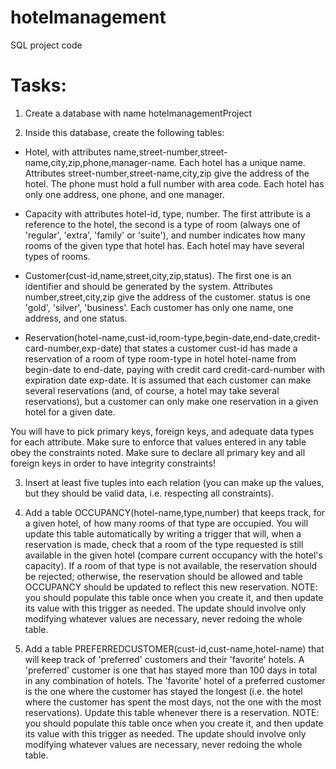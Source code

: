 # hotelmanagement
SQL project code

# Tasks:
1. Create a database with name hotelmanagementProject

2. Inside this database, create the following tables:
* Hotel, with attributes name,street-number,street-name,city,zip,phone,manager-name. Each
hotel has a unique name. Attributes street-number,street-name,city,zip give the address of the hotel. The phone must hold a full number with area code. Each hotel has only one address, one phone, and one manager.

* Capacity with attributes hotel-id, type, number. The first attribute is a reference to the
hotel, the second is a type of room (always one of 'regular', 'extra', 'family' or 'suite'), and
number indicates how many rooms of the given type that hotel has. Each hotel may have several
types of rooms.

* Customer(cust-id,name,street,city,zip,status). The first one is an identifier and should be
generated by the system. Attributes number,street,city,zip give the address of the customer.
status is one 'gold', 'silver', 'business'. Each customer has only one name, one address, and one
status.

* Reservation(hotel-name,cust-id,room-type,begin-date,end-date,credit-card-number,exp-date)
that states a customer cust-id has made a reservation of a room of type room-type in hotel
hotel-name from begin-date to end-date, paying with credit card credit-card-number with
expiration date exp-date. It is assumed that each customer can make several reservations (and,
of course, a hotel may take several reservations), but a customer can only make one reservation
in a given hotel for a given date.

You will have to pick primary keys, foreign keys, and adequate data types for each attribute. Make
sure to enforce that values entered in any table obey the constraints noted. Make sure to declare all
primary key and all foreign keys in order to have integrity constraints!

3. Insert at least five tuples into each relation (you can make up the values, but they should be valid
data, i.e. respecting all constraints).

4. Add a table OCCUPANCY(hotel-name,type,number) that keeps track, for a given hotel, of how many
rooms of that type are occupied. You will update this table automatically by writing a trigger that
will, when a reservation is made, check that a room of the type requested is still available in the given
hotel (compare current occupancy with the hotel's capacity). If a room of that type is not available,
the reservation should be rejected; otherwise, the reservation should be allowed and table OCCUPANCY
should be updated to reflect this new reservation. NOTE: you should populate this table once when
you create it, and then update its value with this trigger as needed. The update should involve only
modifying whatever values are necessary, never redoing the whole table.

5. Add a table PREFERREDCUSTOMER(cust-id,cust-name,hotel-name) that will keep track of 'preferred'
customers and their 'favorite' hotels. A 'preferred' customer is one that has stayed more than 100 days
in total in any combination of hotels. The 'favorite' hotel of a preferred customer is the one where the
customer has stayed the longest (i.e. the hotel where the customer has spent the most days, not the
one with the most reservations). Update this table whenever there is a reservation. NOTE: you should
populate this table once when you create it, and then update its value with this trigger as needed. The
update should involve only modifying whatever values are necessary, never redoing the whole table.
